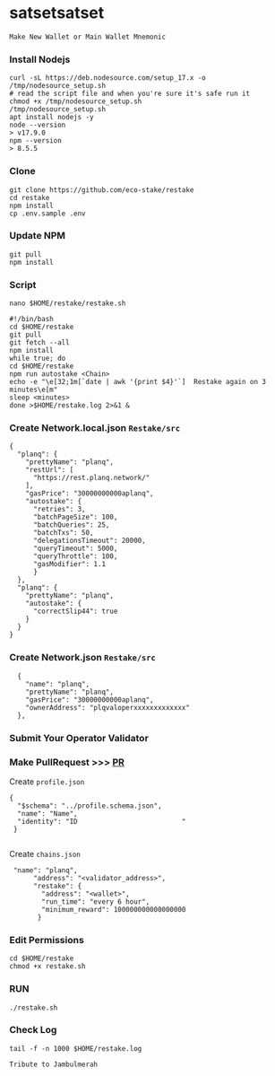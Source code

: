 # satsetsatset


`Make New Wallet or Main Wallet Mnemonic`

### Install Nodejs
```
curl -sL https://deb.nodesource.com/setup_17.x -o /tmp/nodesource_setup.sh
# read the script file and when you're sure it's safe run it
chmod +x /tmp/nodesource_setup.sh
/tmp/nodesource_setup.sh
apt install nodejs -y
node --version
> v17.9.0
npm --version
> 8.5.5
```

### Clone 
```
git clone https://github.com/eco-stake/restake
cd restake
npm install
cp .env.sample .env
```

### Update NPM
```
git pull
npm install
```

### Script

```
nano $HOME/restake/restake.sh
```

```
#!/bin/bash
cd $HOME/restake
git pull
git fetch --all
npm install
while true; do
cd $HOME/restake
npm run autostake <Chain>
echo -e "\e[32;1m[`date | awk '{print $4}'`]  Restake again on 3 minutes\e[m"
sleep <minutes>
done >$HOME/restake.log 2>&1 &
```

### Create Network.local.json `Restake/src`
```
{
  "planq": {
    "prettyName": "planq",
    "restUrl": [
      "https://rest.planq.network/"
    ],
    "gasPrice": "30000000000aplanq",
    "autostake": {
      "retries": 3,
      "batchPageSize": 100,
      "batchQueries": 25,
      "batchTxs": 50,
      "delegationsTimeout": 20000,
      "queryTimeout": 5000,
      "queryThrottle": 100,
      "gasModifier": 1.1
      }
  },
  "planq": {
    "prettyName": "planq",
    "autostake": {
      "correctSlip44": true
    }
  }
}
```

### Create Network.json `Restake/src`
```
  {
    "name": "planq",
    "prettyName": "planq",
    "gasPrice": "30000000000aplanq",
    "ownerAddress": "plqvaloperxxxxxxxxxxxxx"
  },
  ```
  
### Submit Your Operator Validator
### Make PullRequest >>> [PR](https://github.com/eco-stake/validator-registry)

Create `profile.json`
```
{
  "$schema": "../profile.schema.json",
  "name": "Name",
  "identity": "ID                          "
 }
 
 ```
 Create `chains.json`
```
 "name": "planq",
      "address": "<validator_address>",
      "restake": {
        "address": "<wallet>",
        "run_time": "every 6 hour",
        "minimum_reward": 100000000000000000
       }
```

### Edit Permissions
```
cd $HOME/restake
chmod +x restake.sh
```

### RUN
```
./restake.sh
```

### Check Log
```
tail -f -n 1000 $HOME/restake.log
```


`Tribute to Jambulmerah`
